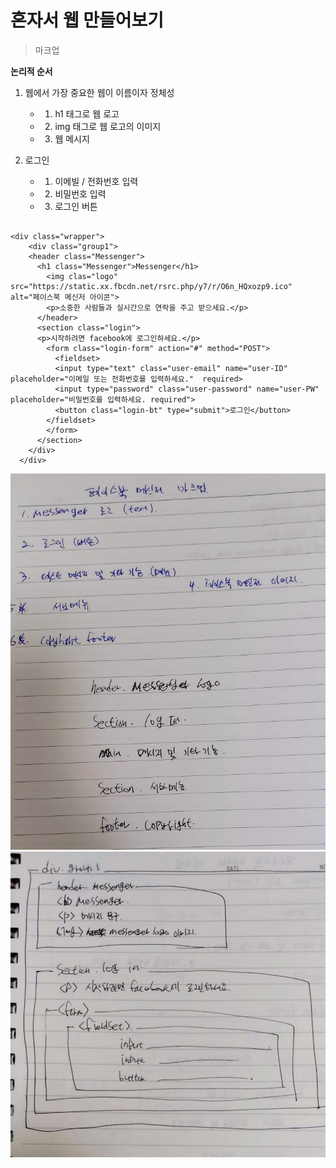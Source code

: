 # 혼자서 웹 만들어보기

> 마크업  

**논리적 순서**

 1. 웹에서 가장 중요한 웹이 이름이자 정체성
    - 1. h1 태그로 웹 로고
    - 2. img 태그로 웹 로고의 이미지
    - 3. 웹 메시지

 2. 로그인
    - 1. 이메빌 / 전화번호 입력
    - 2. 비밀번호 입력
    - 3. 로그인 버튼
<pre><code>
&ltdiv class="wrapper"&gt
    &ltdiv class="group1"&gt
    &ltheader class="Messenger"&gt
      &lth1 class="Messenger">Messenger&lt/h1&gt
        &ltimg clas="logo" src="https://static.xx.fbcdn.net/rsrc.php/y7/r/O6n_HQxozp9.ico" alt="페이스북 메신저 아이콘">
        &ltp>소중한 사람들과 실시간으로 연락을 주고 받으세요.&lt/p&gt
      &lt/header>
      &ltsection class="login">
      &ltp>시작하려면 facebook에 로그인하세요.&lt/p&gt
        &ltform class="login-form" action="#" method="POST"&gt
          &ltfieldset>
          &ltinput type="text" class="user-email" name="user-ID" placeholder="이메일 또는 전화번호를 입력하세요."  required&gt
          &ltinput type="password" class="user-password" name="user-PW" placeholder="비밀번호를 입력하세요. required"&gt
          &ltbutton class="login-bt" type="submit">로그인&lt/button&gt
        &lt/fieldset&gt
        &lt/form&gt
      &lt/section&gt
    &lt/div&gt
  &lt/div&gt
</code></pre>

![마크업 이미지1](/images/facebook-markup.jpg)  
![마크업 이미지2](/images/facebook-markup2.jpg)